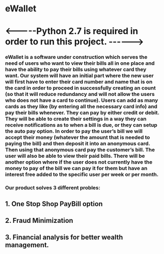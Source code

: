 # eWallet
# <-----Python 2.7 is required in order to run this project. ------>
### eWallet is a software under construction which serves the need of users who want to view their bills all in one place and have the ability to pay their bills using whatever card they want. Our system will have an initial part where the new user will first have to enter their card number and name that is on the card in order to proceed in successfully creating an count (so that it will reduce redundancy and will not allow the users who does not have a card to continue). Users can add as many cards as they like (by entering all the necessary card info) and pay their bills whenever. They can pay by either credit or debit. They will be able to create their settings in a way they can receive notifications as to when a bill is due, or they can setup the auto pay option. In order to pay the user’s bill we will accept their money (whatever the amount that is needed to paying the bill) and then deposit it into an anonymous card. Then using that anonymous card pay the customer’s bill. The user will also be able to view their paid bills. There will be another option where if the user does not currently have the money to pay of the bill we can pay it for them but have an interest free added to the specific user per week or per month.
### Our product solves 3 different probles:
## 1. One Stop Shop PayBill option
## 2. Fraud Minimization
## 3. Financial analysis for better wealth management.
